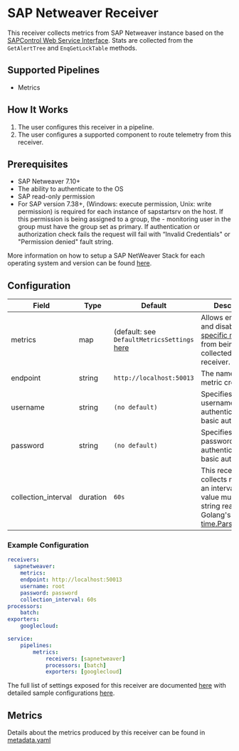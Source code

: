 # SAP Netweaver Receiver
This receiver collects metrics from SAP Netweaver instance based on the [SAPControl Web Service Interface](https://www.sap.com/documents/2016/09/0a40e60d-8b7c-0010-82c7-eda71af511fa.html). Stats are collected from the `GetAlertTree` and `EnqGetLockTable` methods.

## Supported Pipelines
- Metrics

## How It Works
1. The user configures this receiver in a pipeline.
2. The user configures a supported component to route telemetry from this receiver.

## Prerequisites
- SAP Netweaver 7.10+
- The ability to authenticate to the OS
- SAP read-only permission
- For SAP version 7.38+,  (Windows: execute permission, Unix: write permission) is required for each instance of sapstartsrv on the host. If this permission is being assigned to a group, the - monitoring user in the group must have the group set as primary. If authentication or authorization check fails the request will fail with “Invalid Credentials" or "Permission denied" fault string.

More information on how to setup a SAP NetWeaver Stack for each operating system and version can be found [here](https://help.sap.com/docs/SAP_NETWEAVER/9e41ead9f54e44c1ae1a1094b0f80712/576f5c1808de4d1abecbd6e503c9ba42.html?language=en-US).

## Configuration
| Field               | Type               | Default                                                                                   | Description                                                                                                                                                  |
|---------------------|--------------------|-------------------------------------------------------------------------------------------|--------------------------------------------------------------------------------------------------------------------------------------------------------------|
| metrics             | map             | (default: see `DefaultMetricsSettings` [here](./internal/metadata/generated_metrics.go) | Allows enabling and disabling [specific metrics](./documentation.md#metrics) from being collected in this receiver.                                                                        |
| endpoint            | string             | `http://localhost:50013`                                                                  | The name of the metric created.                                                                                                                              |
| username            | string             | `(no default)`                                                                            | Specifies the username used to authenticate using basic auth.                                                                                                |
| password            | string             | `(no default)`                                                                            | Specifies the password used to authenticate using basic auth.                                                                                                |
| collection_interval | duration | `60s`                                                                           | This receiver collects metrics on an interval. This value must be a string readable by Golang's [time.ParseDuration](https://pkg.go.dev/time#ParseDuration). |

### Example Configuration
```yaml
receivers:
  sapnetweaver:
    metrics:
    endpoint: http://localhost:50013
    username: root
    password: password
    collection_interval: 60s
processors:
    batch:
exporters:
    googlecloud:

service:
    pipelines:
        metrics:
            receivers: [sapnetweaver]
            processors: [batch]
            exporters: [googlecloud]
```

The full list of settings exposed for this receiver are documented [here](./config.go) with detailed sample configurations [here](./testdata/config.yaml).

## Metrics
Details about the metrics produced by this receiver can be found in [metadata.yaml](./metadata.yaml)
